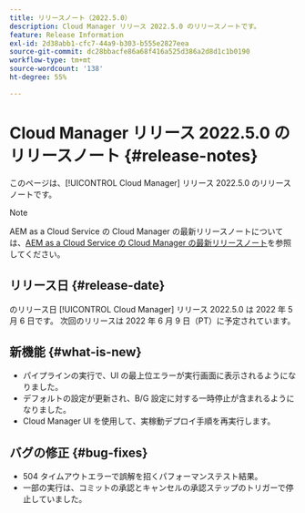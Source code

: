 ```yaml
---
title: リリースノート（2022.5.0）
description: Cloud Manager リリース 2022.5.0 のリリースノートです。
feature: Release Information
exl-id: 2d38abb1-cfc7-44a9-b303-b555e2827eea
source-git-commit: dc28bbacfe86a68f416a525d386a2d8d1c1b0190
workflow-type: tm+mt
source-wordcount: '138'
ht-degree: 55%

---
```



# Cloud Manager リリース 2022.5.0 のリリースノート {#release-notes}

このページは、[!UICONTROL Cloud Manager] リリース 2022.5.0 のリリースノートです。

>[!NOTE]
>
>AEM as a Cloud Service の Cloud Manager の最新リリースノートについては、[AEM as a Cloud Service の Cloud Manager の最新リリースノート](https://experienceleague.adobe.com/docs/experience-manager-cloud-service/content/implementing/using-cloud-manager/release-notes-cloud-manager/release-notes-cm-current.html?lang=ja)を参照してください。

## リリース日 {#release-date}

のリリース日 [!UICONTROL Cloud Manager] リリース 2022.5.0 は 2022 年 5 月 6 日です。 次回のリリースは 2022 年 6 月 9 日（PT）に予定されています。

## 新機能 {#what-is-new}

* パイプラインの実行で、UI の最上位エラーが実行画面に表示されるようになりました。
* デフォルトの設定が更新され、B/G 設定に対する一時停止が含まれるようになりました。
* Cloud Manager UI を使用して、実稼動デプロイ手順を再実行します。

## バグの修正 {#bug-fixes}

* 504 タイムアウトエラーで誤解を招くパフォーマンステスト結果。
* 一部の実行は、コミットの承認とキャンセルの承認ステップのトリガーで停止していました。
